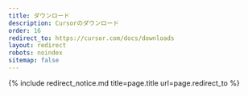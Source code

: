 ```yaml
---
title: ダウンロード
description: Cursorのダウンロード
order: 16
redirect_to: https://cursor.com/docs/downloads
layout: redirect
robots: noindex
sitemap: false
---
```


{% include redirect_notice.md title=page.title url=page.redirect_to %}
